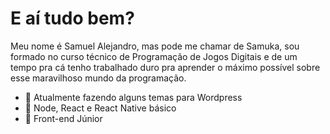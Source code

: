 # E aí tudo bem?
Meu nome é Samuel Alejandro, mas pode me chamar de Samuka, sou formado no curso técnico de Programação de Jogos Digitais e de um tempo pra cá tenho trabalhado duro pra aprender o máximo possível sobre esse maravilhoso mundo da programação.

* :art: Atualmente fazendo alguns temas para Wordpress
* :dvd: Node, React e React Native básico
* :sunrise: Front-end Júnior
